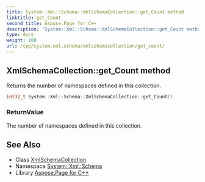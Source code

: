 ```yaml
---
title: System::Xml::Schema::XmlSchemaCollection::get_Count method
linktitle: get_Count
second_title: Aspose.Page for C++
description: 'System::Xml::Schema::XmlSchemaCollection::get_Count method. Returns the number of namespaces defined in this collection in C++.'
type: docs
weight: 100
url: /cpp/system.xml.schema/xmlschemacollection/get_count/
---
```

## XmlSchemaCollection::get_Count method


Returns the number of namespaces defined in this collection.

```cpp
int32_t System::Xml::Schema::XmlSchemaCollection::get_Count()
```


### ReturnValue

The number of namespaces defined in this collection.

## See Also

* Class [XmlSchemaCollection](../)
* Namespace [System::Xml::Schema](../../)
* Library [Aspose.Page for C++](../../../)
